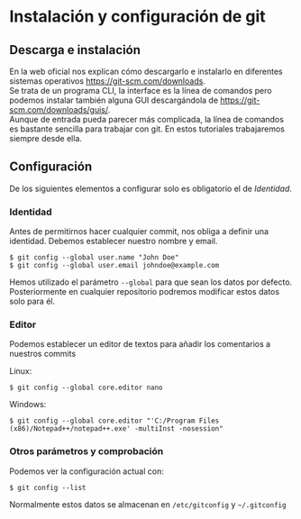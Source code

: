 # Instalación y configuración de git

## Descarga e instalación
En la web oficial nos explican cómo descargarlo e instalarlo en diferentes sistemas operativos https://git-scm.com/downloads.  
Se trata de un programa CLI, la interface es la línea de comandos pero podemos instalar también alguna GUI descargándola de https://git-scm.com/downloads/guis/.  
Aunque de entrada pueda parecer más complicada, la línea de comandos es bastante sencilla para trabajar con git. En estos tutoriales trabajaremos siempre desde ella.

## Configuración
De los siguientes elementos a configurar solo es obligatorio el de _Identidad_.
### Identidad
Antes de permitirnos hacer cualquier commit, nos obliga a definir una identidad. Debemos establecer nuestro nombre y email.

    $ git config --global user.name "John Doe"
    $ git config --global user.email johndoe@example.com
    
Hemos utilizado el parámetro `--global` para que sean los datos por defecto. Posteriormente en cualquier repositorio podremos modificar estos datos solo para él.

### Editor
Podemos establecer un editor de textos para añadir los comentarios a nuestros commits

Linux:

    $ git config --global core.editor nano
    
Windows:

    $ git config --global core.editor "'C:/Program Files (x86)/Notepad++/notepad++.exe' -multiInst -nosession"

### Otros parámetros y comprobación
Podemos ver la configuración actual con:

    $ git config --list
    
Normalmente estos datos se almacenan en `/etc/gitconfig` y `~/.gitconfig`